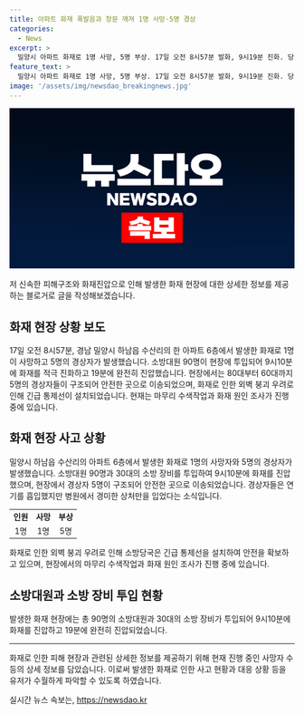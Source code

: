 ```yaml
---
title: 아파트 화재 폭발음과 창문 깨져 1명 사망·5명 경상
categories:
  - News
excerpt: >
  밀양시 아파트 화재로 1명 사망, 5명 부상. 17일 오전 8시57분 발화, 9시19분 진화. 당국은 현재 원인 조사 중. 80~60대 경상자는 안전지역으로 이송, 연기 흡입 정도의 부상. 현장은 안전을 위해 통제선 설치, 수색작업 및 조사 진행 중.
feature_text: >
  밀양시 아파트 화재로 1명 사망, 5명 부상. 17일 오전 8시57분 발화, 9시19분 진화. 당국은 현재 원인 조사 중. 80~60대 경상자는 안전지역으로 이송, 연기 흡입 정도의 부상. 현장은 안전을 위해 통제선 설치, 수색작업 및 조사 진행 중.
image: '/assets/img/newsdao_breakingnews.jpg'
---
```


<p><img src="/assets/img/newsdao_breakingnews.jpg" alt="koreaapp 속보" /></p>

<p>저 신속한 피해구조와 화재진압으로 인해 발생한 화재 현장에 대한 상세한 정보를 제공하는 블로거로 글을 작성해보겠습니다.</p>

<h2 data-ke-size="size26">화재 현장 상황 보도</h2>

<p data-ke-size="size16">17일 오전 8시57분, 경남 밀양시 하남읍 수산리의 한 아파트 6층에서 발생한 화재로 1명이 사망하고 5명의 경상자가 발생했습니다. 소방대원 90명이 현장에 투입되어 9시10분에 화재를 적극 진화하고 19분에 완전히 진압했습니다. 현장에서는 80대부터 60대까지 5명의 경상자들이 구조되어 안전한 곳으로 이송되었으며, 화재로 인한 외벽 붕괴 우려로 인해 긴급 통제선이 설치되었습니다. 현재는 마무리 수색작업과 화재 원인 조사가 진행 중에 있습니다.</p>

<h2 data-ke-size="size26">화재 현장 사고 상황</h2>

<p data-ke-size="size16">밀양시 하남읍 수산리의 아파트 6층에서 발생한 화재로 1명의 사망자와 5명의 경상자가 발생했습니다. 소방대원 90명과 30대의 소방 장비를 투입하여 9시10분에 화재를 진압했으며, 현장에서 경상자 5명이 구조되어 안전한 곳으로 이송되었습니다. 경상자들은 연기를 흡입했지만 병원에서 경미한 상처만을 입었다는 소식입니다.</p>

<table>
  <tr>
    <td style="text-align: center; height: 17px;"><b>인원</b></td>
    <td style="text-align: center; height: 17px;"><b>사망</b></td>
    <td style="text-align: center; height: 17px;"><b>부상</b></td>
  </tr>
  <tr>
    <td style="text-align: center; height: 17px;">1명</td>
    <td style="text-align: center; height: 17px;">1명</td>
    <td style="text-align: center; height: 17px;">5명</td>
  </tr>
</table>

<p data-ke-size="size16">화재로 인한 외벽 붕괴 우려로 인해 소방당국은 긴급 통제선을 설치하여 안전을 확보하고 있으며, 현장에서의 마무리 수색작업과 화재 원인 조사가 진행 중에 있습니다.</p>

<h2 data-ke-size="size26">소방대원과 소방 장비 투입 현황</h2>

<p data-ke-size="size16">발생한 화재 현장에는 총 90명의 소방대원과 30대의 소방 장비가 투입되어 9시10분에 화재를 진압하고 19분에 완전히 진압되었습니다.</p>

<hr>

<p data-ke-size="size16">화재로 인한 피해 현장과 관련된 상세한 정보를 제공하기 위해 현재 진행 중인 사망자 수 등의 상세 정보를 담았습니다. 이로써 발생한 화재로 인한 사고 현황과 대응 상황 등을 유저가 수월하게 파악할 수 있도록 하였습니다.</p>
실시간 뉴스 속보는, <a href="https://newsdao.kr" rel="dofollow">https://newsdao.kr</a>


